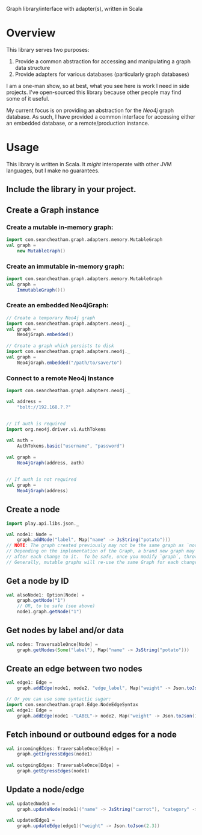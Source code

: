 Graph library/interface with adapter(s), written in Scala

# Overview
This library serves two purposes:
1. Provide a common abstraction for accessing and manipulating a graph data structure
2. Provide adapters for various databases (particularly graph databases)

I am a one-man show, so at best, what you see here is work I need in side projects.  I've open-sourced this library because other people may find some of it useful.

My current focus is on providing an abstraction for the *Neo4j* graph database.  As such, I have provided a common interface for accessing either an embedded database, or a remote/production instance.

# Usage
This library is written in Scala.  It _might_ interoperate with other JVM languages, but I make no guarantees.

## Include the library in your project.
## Create a Graph instance
### Create a mutable in-memory graph:
```scala
import com.seancheatham.graph.adapters.memory.MutableGraph
val graph =
    new MutableGraph()
```
### Create an immutable in-memory graph:
```scala
import com.seancheatham.graph.adapters.memory.MutableGraph
val graph =
    ImmutableGraph()()
```
### Create an embedded Neo4jGraph:
```scala
// Create a temporary Neo4j graph
import com.seancheatham.graph.adapters.neo4j._
val graph = 
    Neo4jGraph.embedded()
    
// Create a graph which persists to disk
import com.seancheatham.graph.adapters.neo4j._
val graph = 
    Neo4jGraph.embedded("/path/to/save/to")
```

### Connect to a remote Neo4j Instance
```scala
import com.seancheatham.graph.adapters.neo4j._

val address = 
    "bolt://192.168.?.?"
    
    
// If auth is required
import org.neo4j.driver.v1.AuthTokens

val auth = 
    AuthTokens.basic("username", "password")
    
val graph = 
    Neo4jGraph(address, auth)
    
    
// If auth is not required
val graph =
    Neo4jGraph(address)
```

## Create a node
```scala
import play.api.libs.json._

val node1: Node = 
    graph.addNode("label", Map("name" -> JsString("potato")))
// NOTE: The graph created previously may not be the same graph as `node1.graph`
// Depending on the implementation of the Graph, a brand new graph may be created
// after each change to it.  To be safe, once you modify `graph`, throw it out.
// Generally, mutable graphs will re-use the same Graph for each change.
```
## Get a node by ID
```scala
val alsoNode1: Option[Node] = 
    graph.getNode("1")
    // OR, to be safe (see above)
    node1.graph.getNode("1")
```
## Get nodes by label and/or data
```scala
val nodes: TraversableOnce[Node] = 
    graph.getNodes(Some("label"), Map("name" -> JsString("potato")))
```
## Create an edge between two nodes
```scala
val edge1: Edge =
    graph.addEdge(node1, node2, "edge_label", Map("weight" -> Json.toJson(1.5)))

// Or you can use some syntactic sugar:
import com.seancheatham.graph.Edge.NodeEdgeSyntax
val edge1: Edge =
    graph.addEdge(node1 -"LABEL"-> node2, Map("weight" -> Json.toJson(1.5)))
```
## Fetch inbound or outbound edges for a node
```scala
val incomingEdges: TraversableOnce[Edge] =
    graph.getIngressEdges(node1)
    
val outgoingEdges: TraversableOnce[Edge] =
    graph.getEgressEdges(node1)
```
## Update a node/edge
```scala
val updatedNode1 =
    graph.updateNode(node1)("name" -> JsString("carrot"), "category" -> JsString("vegetable"))
    
val updatedEdge1 =
    graph.updateEdge(edge1)("weight" -> Json.toJson(2.3))
```
